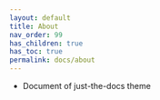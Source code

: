 ```yaml
---
layout: default
title: About
nav_order: 99
has_children: true
has_toc: true
permalink: docs/about
---
```


- Document of just-the-docs theme

